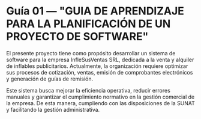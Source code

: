 # Guía 01 — "GUIA DE APRENDIZAJE PARA LA PLANIFICACIÓN DE UN PROYECTO DE SOFTWARE"

El presente proyecto tiene como propósito desarrollar un sistema de software para la empresa InfleSusVentas SRL, dedicada a la venta y alquiler de inflables publicitarios. Actualmente, la organización requiere optimizar sus procesos de cotización, ventas, emisión de comprobantes electrónicos y generación de guías de remisión.

Este sistema busca mejorar la eficiencia operativa, reducir errores manuales y garantizar el cumplimiento normativo en la gestión comercial de la empresa. De esta manera, cumpliendo con las disposiciones de la SUNAT y facilitando la gestión administrativa.
